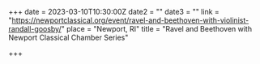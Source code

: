 +++
date = 2023-03-10T10:30:00Z
date2 = ""
date3 = ""
link = "https://newportclassical.org/event/ravel-and-beethoven-with-violinist-randall-goosby/"
place = "Newport, RI"
title = "Ravel and Beethoven with Newport Classical Chamber Series"

+++
